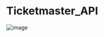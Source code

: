 # Ticketmaster_API
![image](https://github.com/HichamAf/Ticketmaster_API/blob/master/Screenshot_20230602_092303.png)

